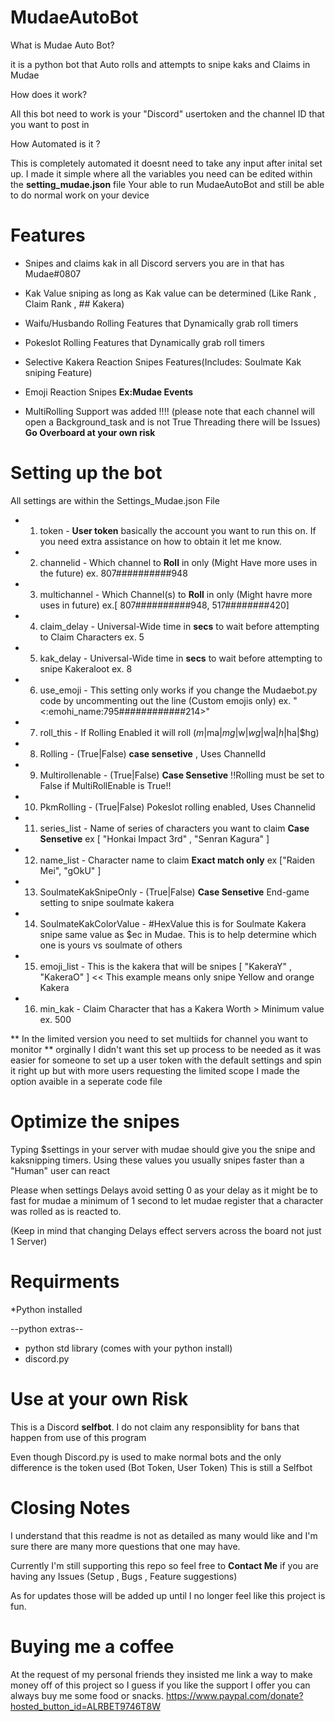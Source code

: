 # MudaeAutoBot
What is Mudae Auto Bot?

it is a python bot that Auto rolls and attempts to snipe kaks and Claims in Mudae

How does it work?

All this bot need to work is your "Discord" usertoken and the channel ID that you want to post in

How Automated is it ?

This is completely automated it doesnt need to take any input after inital set up.
I made it simple where all the variables you need can be edited within the **setting_mudae.json** file
Your able to run MudaeAutoBot and still be able to do normal work on your device

# Features
+ Snipes and claims kak in all Discord servers you are in that has Mudae#0807
+ Kak Value sniping as long as Kak value can be determined (Like Rank , Claim Rank , ## Kakera)
+ Waifu/Husbando Rolling Features that Dynamically grab roll timers
+ Pokeslot Rolling Features that Dynamically grab roll timers
+ Selective Kakera Reaction Snipes Features(Includes: Soulmate Kak sniping Feature)
+ Emoji Reaction Snipes  **Ex:Mudae Events**


+ MultiRolling Support was added !!!! (please note that each channel will open a Background_task and is not True Threading there will be Issues) **Go Overboard at your own risk**

# Setting up the bot
All settings are within the Settings_Mudae.json File

+ 1. token - **User token** basically the account you want to run this on. If you need extra assistance on how to obtain it let me know.
+ 2. channelid - Which channel to **Roll** in only (Might Have more uses in the future) ex. 807##########948
+ 3. multichannel - Which Channel(s) to **Roll** in only (Might havre more uses in future) ex.\[ 807##########948, 517########420\]
+ 4. claim_delay - Universal-Wide time in **secs** to wait before attempting to Claim Characters ex. 5
+ 5. kak_delay - Universal-Wide time in **secs** to wait before attempting to snipe Kakeraloot ex. 8
+ 6. use_emoji - This setting only works if you change the Mudaebot.py code by uncommenting out the line (Custom emojis only) ex.  "<:emohi_name:795############214>"
+ 7. roll_this - If Rolling Enabled it will roll ($m|$ma|$mg|$w|$wg|$wa|$h|$ha|$hg)
+ 8. Rolling - (True|False) **case sensetive** , Uses ChannelId
+ 9. Multirollenable - (True|False) **Case Sensetive** !!Rolling must be set to False if MultiRollEnable is True!!
+ 10. PkmRolling - (True|False) Pokeslot rolling enabled, Uses Channelid
+ 11. series_list - Name of series of characters you want to claim **Case Sensetive** ex \[ "Honkai Impact 3rd" , "Senran Kagura" \]
+ 12. name_list - Character name to claim **Exact match only** ex \["Raiden Mei", "gOkU" \]
+ 13. SoulmateKakSnipeOnly - (True|False) **Case Sensetive** End-game setting to snipe soulmate kakera
+ 14. SoulmateKakColorValue - #HexValue this is for Soulmate Kakera snipe same value as $ec in Mudae. This is to help determine which one is yours vs soulmate of others
+ 15. emoji_list - This is the kakera that will be snipes \[ "KakeraY" , "KakeraO" \] << This example means only snipe Yellow and orange Kakera
+ 16. min_kak - Claim Character that has a Kakera Worth > Minimum value ex. 500 
 
 
 ** In the limited version you need to set multiids for channel you want to monitor ** orginally I didn't want this set up process to be needed as it was easier for someone to set up a user token with the default settings and spin it right up but with more users requesting the limited scope I made the option avaible in a seperate code file
# Optimize the snipes
Typing $settings in your server with mudae should give you the snipe and kaksnipping timers.
Using these values you usually snipes faster than a "Human" user can react 

Please when settings Delays avoid setting 0 as your delay as it might be to fast for mudae
a minimum of 1 second to let mudae register that a character was rolled as is reacted to.

(Keep in mind that changing Delays effect servers across the board not just 1 Server)

# Requirments
*Python installed

--python extras--

+ python std library (comes with your python install)
+ discord.py 


# Use at your own Risk
This is a Discord **selfbot**. I do not claim any responsiblity for bans that happen from use of this program

Even though Discord.py is used to make normal bots and the only difference is the token used (Bot Token, User Token)
This is still a Selfbot 

# Closing Notes
I understand that this readme is not as detailed as many would like and I'm sure there are many more questions that one may have.

Currently I'm still supporting this repo so feel free to **Contact Me** if you are having any Issues (Setup , Bugs , Feature suggestions)

As for updates those will be added up until I no longer feel like this project is fun.

# Buying me a coffee

At the request of my personal friends they insisted me link a way to make money off of this project so I guess if you like the support I offer you can always buy me some food or snacks.
https://www.paypal.com/donate?hosted_button_id=ALRBET9746T8W
